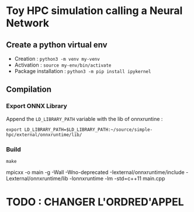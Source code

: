 # Toy HPC simulation calling a Neural Network

## Create a python virtual env
- Creation : `python3 -m venv my-venv`
- Activation : `source my-env/bin/activate`
- Package installation : `python3 -m pip install ipykernel`


## Compilation
### Export ONNX Library
Append the `LD_LIBRARY_PATH` variable with the lib of onnxruntine :

`export LD_LIBRARY_PATH=$LD_LIBRARY_PATH:~/source/simple-hpc/external/onnxruntime/lib/`

### Build
`make`


mpicxx -o main -g -Wall -Wno-deprecated -Iexternal/onnxruntime/include -Lexternal/onnxruntime/lib -lonnxruntime -lm -std=c++11     main.cpp
# TODO : CHANGER L'ORDRED'APPEL